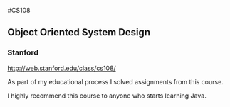 ﻿#CS108

## Object Oriented System Design

### Stanford

http://web.stanford.edu/class/cs108/

As part of my educational process I solved assignments from this course. 

I highly recommend  this course to anyone who starts learning Java. 
